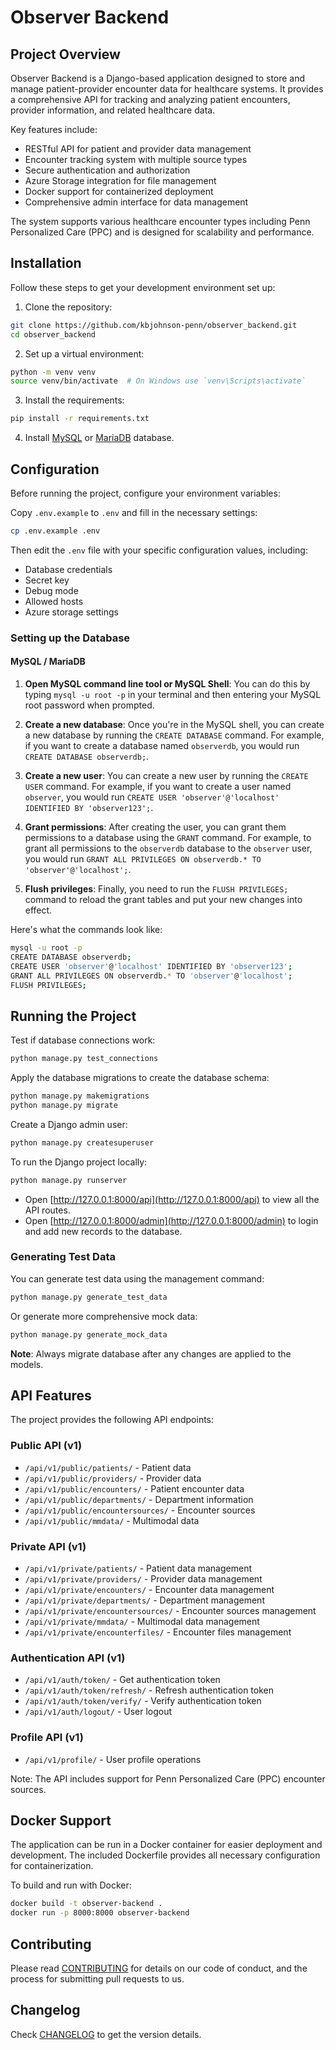# Observer Backend

## Project Overview

Observer Backend is a Django-based application designed to store and manage patient-provider encounter data for healthcare systems. It provides a comprehensive API for tracking and analyzing patient encounters, provider information, and related healthcare data.

Key features include:

- RESTful API for patient and provider data management
- Encounter tracking system with multiple source types
- Secure authentication and authorization
- Azure Storage integration for file management
- Docker support for containerized deployment
- Comprehensive admin interface for data management

The system supports various healthcare encounter types including Penn Personalized Care (PPC) and is designed for scalability and performance.

## Installation

Follow these steps to get your development environment set up:

1. Clone the repository:

```bash
git clone https://github.com/kbjohnson-penn/observer_backend.git
cd observer_backend
```

2. Set up a virtual environment:

```bash
python -m venv venv
source venv/bin/activate  # On Windows use `venv\Scripts\activate`
```

3. Install the requirements:

```bash
pip install -r requirements.txt
```

4. Install [MySQL](https://www.mysql.com/) or [MariaDB](https://mariadb.com/) database.

## Configuration

Before running the project, configure your environment variables:

Copy `.env.example` to `.env` and fill in the necessary settings:

```bash
cp .env.example .env
```

Then edit the `.env` file with your specific configuration values, including:

- Database credentials
- Secret key
- Debug mode
- Allowed hosts
- Azure storage settings

### Setting up the Database

#### MySQL / MariaDB

1. **Open MySQL command line tool or MySQL Shell**: You can do this by typing `mysql -u root -p` in your terminal and then entering your MySQL root password when prompted.

2. **Create a new database**: Once you're in the MySQL shell, you can create a new database by running the `CREATE DATABASE` command. For example, if you want to create a database named `observerdb`, you would run `CREATE DATABASE observerdb;`.

3. **Create a new user**: You can create a new user by running the `CREATE USER` command. For example, if you want to create a user named `observer`, you would run `CREATE USER 'observer'@'localhost' IDENTIFIED BY 'observer123';`.

4. **Grant permissions**: After creating the user, you can grant them permissions to a database using the `GRANT` command. For example, to grant all permissions to the `observerdb` database to the `observer` user, you would run `GRANT ALL PRIVILEGES ON observerdb.* TO 'observer'@'localhost';`.

5. **Flush privileges**: Finally, you need to run the `FLUSH PRIVILEGES;` command to reload the grant tables and put your new changes into effect.

Here's what the commands look like:

```bash
mysql -u root -p
CREATE DATABASE observerdb;
CREATE USER 'observer'@'localhost' IDENTIFIED BY 'observer123';
GRANT ALL PRIVILEGES ON observerdb.* TO 'observer'@'localhost';
FLUSH PRIVILEGES;
```

## Running the Project

Test if database connections work:

```bash
python manage.py test_connections
```

Apply the database migrations to create the database schema:

```bash
python manage.py makemigrations
python manage.py migrate
```

Create a Django admin user:

```bash
python manage.py createsuperuser
```

To run the Django project locally:

```bash
python manage.py runserver
```

- Open [http://127.0.0.1:8000/api](http://127.0.0.1:8000/api) to view all the API routes.
- Open [http://127.0.0.1:8000/admin](http://127.0.0.1:8000/admin) to login and add new records to the database.

### Generating Test Data

You can generate test data using the management command:

```bash
python manage.py generate_test_data
```

Or generate more comprehensive mock data:

```bash
python manage.py generate_mock_data
```

**Note**: Always migrate database after any changes are applied to the models.

## API Features

The project provides the following API endpoints:

### Public API (v1)

- `/api/v1/public/patients/` - Patient data
- `/api/v1/public/providers/` - Provider data
- `/api/v1/public/encounters/` - Patient encounter data
- `/api/v1/public/departments/` - Department information
- `/api/v1/public/encountersources/` - Encounter sources
- `/api/v1/public/mmdata/` - Multimodal data

### Private API (v1)

- `/api/v1/private/patients/` - Patient data management
- `/api/v1/private/providers/` - Provider data management
- `/api/v1/private/encounters/` - Encounter data management
- `/api/v1/private/departments/` - Department management
- `/api/v1/private/encountersources/` - Encounter sources management
- `/api/v1/private/mmdata/` - Multimodal data management
- `/api/v1/private/encounterfiles/` - Encounter files management

### Authentication API (v1)

- `/api/v1/auth/token/` - Get authentication token
- `/api/v1/auth/token/refresh/` - Refresh authentication token
- `/api/v1/auth/token/verify/` - Verify authentication token
- `/api/v1/auth/logout/` - User logout

### Profile API (v1)

- `/api/v1/profile/` - User profile operations

Note: The API includes support for Penn Personalized Care (PPC) encounter sources.

## Docker Support

The application can be run in a Docker container for easier deployment and development. The included Dockerfile provides all necessary configuration for containerization.

To build and run with Docker:

```bash
docker build -t observer-backend .
docker run -p 8000:8000 observer-backend
```

## Contributing

Please read [CONTRIBUTING](CONTRIBUTING.md) for details on our code of conduct, and the process for submitting pull requests to us.

## Changelog

Check [CHANGELOG](CHANGELOG.md) to get the version details.
